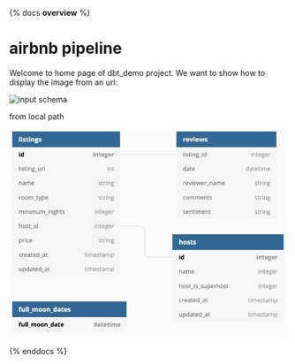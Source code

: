 {% docs __overview__ %}
# airbnb pipeline
Welcome to home page of dbt_demo project.
We want to show how to display the image from an url:

![input schema](https://dbtlearn.s3.us-east-2.amazonaws.com/input_schema.png)

from local path

![input schema](assets/input_schema.png)

{% enddocs %}